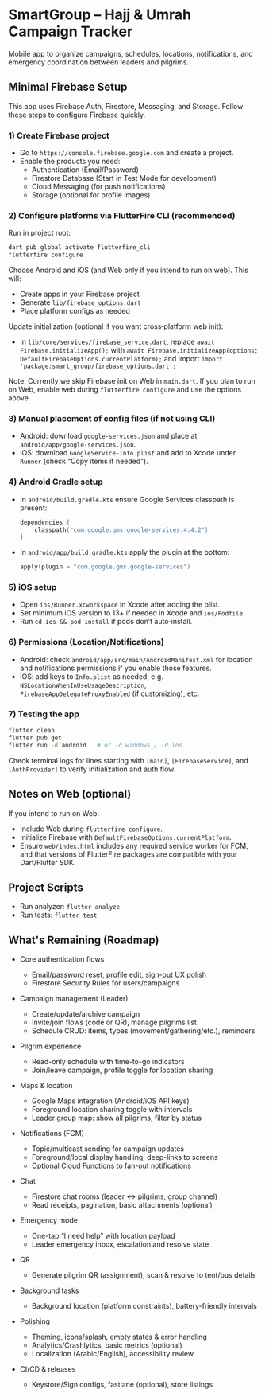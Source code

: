 # SmartGroup – Hajj & Umrah Campaign Tracker

Mobile app to organize campaigns, schedules, locations, notifications, and emergency coordination between leaders and pilgrims.

## Minimal Firebase Setup

This app uses Firebase Auth, Firestore, Messaging, and Storage. Follow these steps to configure Firebase quickly.

### 1) Create Firebase project
- Go to `https://console.firebase.google.com` and create a project.
- Enable the products you need:
  - Authentication (Email/Password)
  - Firestore Database (Start in Test Mode for development)
  - Cloud Messaging (for push notifications)
  - Storage (optional for profile images)

### 2) Configure platforms via FlutterFire CLI (recommended)
Run in project root:

```bash
dart pub global activate flutterfire_cli
flutterfire configure
```

Choose Android and iOS (and Web only if you intend to run on web). This will:
- Create apps in your Firebase project
- Generate `lib/firebase_options.dart`
- Place platform configs as needed

Update initialization (optional if you want cross‑platform web init):
- In `lib/core/services/firebase_service.dart`, replace
  `await Firebase.initializeApp();`
  with
  `await Firebase.initializeApp(options: DefaultFirebaseOptions.currentPlatform);`
  and import `import 'package:smart_group/firebase_options.dart';`

Note: Currently we skip Firebase init on Web in `main.dart`. If you plan to run on Web, enable web during `flutterfire configure` and use the options above.

### 3) Manual placement of config files (if not using CLI)
- Android: download `google-services.json` and place at `android/app/google-services.json`.
- iOS: download `GoogleService-Info.plist` and add to Xcode under `Runner` (check “Copy items if needed”).

### 4) Android Gradle setup
- In `android/build.gradle.kts` ensure Google Services classpath is present:
  ```kotlin
  dependencies {
      classpath("com.google.gms:google-services:4.4.2")
  }
  ```
- In `android/app/build.gradle.kts` apply the plugin at the bottom:
  ```kotlin
  apply(plugin = "com.google.gms.google-services")
  ```

### 5) iOS setup
- Open `ios/Runner.xcworkspace` in Xcode after adding the plist.
- Set minimum iOS version to 13+ if needed in Xcode and `ios/Podfile`.
- Run `cd ios && pod install` if pods don’t auto‑install.

### 6) Permissions (Location/Notifications)
- Android: check `android/app/src/main/AndroidManifest.xml` for location and notifications permissions if you enable those features.
- iOS: add keys to `Info.plist` as needed, e.g. `NSLocationWhenInUseUsageDescription`, `FirebaseAppDelegateProxyEnabled` (if customizing), etc.

### 7) Testing the app
```bash
flutter clean
flutter pub get
flutter run -d android   # or -d windows / -d ios
```

Check terminal logs for lines starting with `[main]`, `[FirebaseService]`, and `[AuthProvider]` to verify initialization and auth flow.

## Notes on Web (optional)
If you intend to run on Web:
- Include Web during `flutterfire configure`.
- Initialize Firebase with `DefaultFirebaseOptions.currentPlatform`.
- Ensure `web/index.html` includes any required service worker for FCM, and that versions of FlutterFire packages are compatible with your Dart/Flutter SDK.

## Project Scripts
- Run analyzer: `flutter analyze`
- Run tests: `flutter test`

## What's Remaining (Roadmap)

- Core authentication flows
  - Email/password reset, profile edit, sign-out UX polish
  - Firestore Security Rules for users/campaigns

- Campaign management (Leader)
  - Create/update/archive campaign
  - Invite/join flows (code or QR), manage pilgrims list
  - Schedule CRUD: items, types (movement/gathering/etc.), reminders

- Pilgrim experience
  - Read-only schedule with time-to-go indicators
  - Join/leave campaign, profile toggle for location sharing

- Maps & location
  - Google Maps integration (Android/iOS API keys)
  - Foreground location sharing toggle with intervals
  - Leader group map: show all pilgrims, filter by status

- Notifications (FCM)
  - Topic/multicast sending for campaign updates
  - Foreground/local display handling, deep-links to screens
  - Optional Cloud Functions to fan-out notifications

- Chat
  - Firestore chat rooms (leader <-> pilgrims, group channel)
  - Read receipts, pagination, basic attachments (optional)

- Emergency mode
  - One-tap “I need help” with location payload
  - Leader emergency inbox, escalation and resolve state

- QR
  - Generate pilgrim QR (assignment), scan & resolve to tent/bus details

- Background tasks
  - Background location (platform constraints), battery-friendly intervals

- Polishing
  - Theming, icons/splash, empty states & error handling
  - Analytics/Crashlytics, basic metrics (optional)
  - Localization (Arabic/English), accessibility review

- CI/CD & releases
  - Keystore/Sign configs, fastlane (optional), store listings
